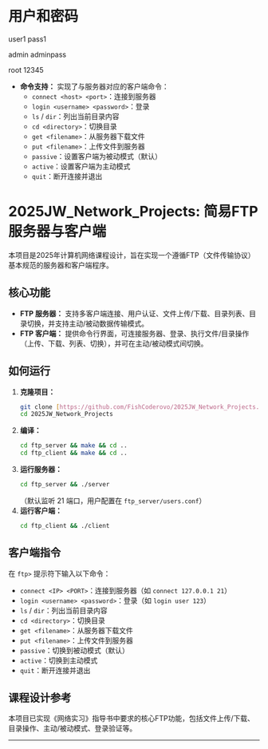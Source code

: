 # 用户和密码
user1
pass1

admin
adminpass

root
12345

* **命令支持：** 实现了与服务器对应的客户端命令：
    * `connect <host> <port>`：连接到服务器
    * `login <username> <password>`：登录
    * `ls` / `dir`：列出当前目录内容
    * `cd <directory>`：切换目录
    * `get <filename>`：从服务器下载文件
    * `put <filename>`：上传文件到服务器
    * `passive`：设置客户端为被动模式（默认）
    * `active`：设置客户端为主动模式
    * `quit`：断开连接并退出

# 2025JW_Network_Projects: 简易FTP服务器与客户端

本项目是2025年计算机网络课程设计，旨在实现一个遵循FTP（文件传输协议）基本规范的服务器和客户端程序。

## 核心功能

* **FTP 服务器：** 支持多客户端连接、用户认证、文件上传/下载、目录列表、目录切换，并支持主动/被动数据传输模式。
* **FTP 客户端：** 提供命令行界面，可连接服务器、登录、执行文件/目录操作（上传、下载、列表、切换），并可在主动/被动模式间切换。

## 如何运行

1.  **克隆项目：**
    ```bash
    git clone [https://github.com/FishCoderovo/2025JW_Network_Projects.git](https://github.com/FishCoderovo/2025JW_Network_Projects.git)
    cd 2025JW_Network_Projects
    ```
2.  **编译：**
    ```bash
    cd ftp_server && make && cd ..
    cd ftp_client && make && cd ..
    ```
3.  **运行服务器：**
    ```bash
    cd ftp_server && ./server
    ```
    （默认监听 21 端口，用户配置在 `ftp_server/users.conf`）
4.  **运行客户端：**
    ```bash
    cd ftp_client && ./client
    ```

## 客户端指令

在 `ftp>` 提示符下输入以下命令：

* `connect <IP> <PORT>`：连接到服务器（如 `connect 127.0.0.1 21`）
* `login <username> <password>`：登录（如 `login user 123`）
* `ls` / `dir`：列出当前目录内容
* `cd <directory>`：切换目录
* `get <filename>`：从服务器下载文件
* `put <filename>`：上传文件到服务器
* `passive`：切换到被动模式（默认）
* `active`：切换到主动模式
* `quit`：断开连接并退出

## 课程设计参考

本项目已实现《网络实习》指导书中要求的核心FTP功能，包括文件上传/下载、目录操作、主动/被动模式、登录验证等。

---